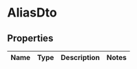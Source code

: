 # AliasDto
## Properties

Name | Type | Description | Notes
------------ | ------------- | ------------- | -------------


